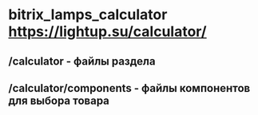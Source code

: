 # bitrix_lamps_calculator https://lightup.su/calculator/

## /calculator - файлы раздела
## /calculator/components - файлы компонентов для выбора товара
